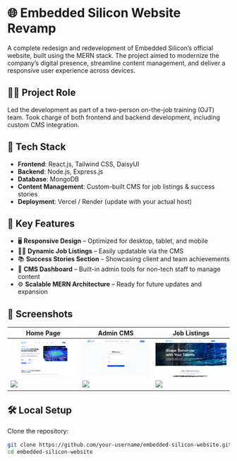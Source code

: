 # 🌐 Embedded Silicon Website Revamp

A complete redesign and redevelopment of Embedded Silicon’s official website, built using the MERN stack. The project aimed to modernize the company’s digital presence, streamline content management, and deliver a responsive user experience across devices.

## 🧑‍💻 Project Role

Led the development as part of a two-person on-the-job training (OJT) team. Took charge of both frontend and backend development, including custom CMS integration.

## 🔧 Tech Stack

- **Frontend**: React.js, Tailwind CSS, DaisyUI
- **Backend**: Node.js, Express.js
- **Database**: MongoDB
- **Content Management**: Custom-built CMS for job listings & success stories
- **Deployment**: Vercel / Render (update with your actual host)

## 🚀 Key Features

- 🖥️ **Responsive Design** – Optimized for desktop, tablet, and mobile
- 🧑‍💼 **Dynamic Job Listings** – Easily updatable via the CMS
- 📚 **Success Stories Section** – Showcasing client and team achievements
- 🧠 **CMS Dashboard** – Built-in admin tools for non-tech staff to manage content
- ⚙️ **Scalable MERN Architecture** – Ready for future updates and expansion

## 📸 Screenshots

| Home Page | Admin CMS | Job Listings |
|-----------|-----------|--------------|
| ![](./screenshots/main.png) | ![](./screenshots/cms.png) | ![](./screenshots/jobss.png) |
| ![](./screenshots/footer-2.png) | ![](./screenshots/cmss-2.png) | ![](./screenshots/jobss-2.png) |

## 🛠️ Local Setup

Clone the repository:

```bash
git clone https://github.com/your-username/embedded-silicon-website.git
cd embedded-silicon-website
